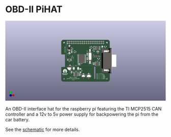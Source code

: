 # OBD-II PiHAT

![](https://github.com/hugglesfox/hardware/blob/master/obd2-pihat/obd2-pihat-render.png)

An OBD-II interface hat for the raspberry pi featuring the TI MCP2515 CAN
controller and a 12v to 5v power supply for backpowering the pi from the car
battery.

See the
[schematic](https://github.com/hugglesfox/hardware/blob/master/obd2-pihat/schematic.pdf)
for more details.

